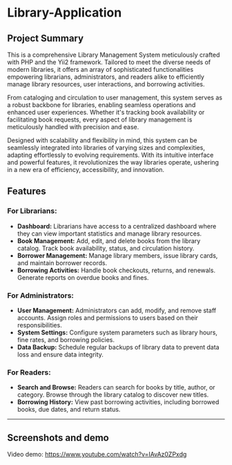 # Library-Application

## Project Summary

This is a comprehensive Library Management System meticulously crafted with PHP and the Yii2 framework. Tailored to meet the diverse needs of modern libraries, it offers an array of sophisticated functionalities empowering librarians, administrators, and readers alike to efficiently manage library resources, user interactions, and borrowing activities.

From cataloging and circulation to user management, this system serves as a robust backbone for libraries, enabling seamless operations and enhanced user experiences. Whether it's tracking book availability or facilitating book requests, every aspect of library management is meticulously handled with precision and ease.

Designed with scalability and flexibility in mind, this system can be seamlessly integrated into libraries of varying sizes and complexities, adapting effortlessly to evolving requirements. With its intuitive interface and powerful features, it revolutionizes the way libraries operate, ushering in a new era of efficiency, accessibility, and innovation.

## Features

### For Librarians:
<ul>
<li><b>Dashboard:</b> Librarians have access to a centralized dashboard where they can view important statistics and manage library resources.</li>
<li><b>Book Management:</b> Add, edit, and delete books from the library catalog. Track book availability, status, and circulation history.</li>
<li><b>Borrower Management:</b> Manage library members, issue library cards, and maintain borrower records.</li>
<li><b>Borrowing Activities:</b> Handle book checkouts, returns, and renewals. Generate reports on overdue books and fines.</li>
</ul>

### For Administrators:
<ul>
<li><b>User Management:</b> Administrators can add, modify, and remove staff accounts. Assign roles and permissions to users based on their responsibilities.</li>
<li><b>System Settings:</b> Configure system parameters such as library hours, fine rates, and borrowing policies.</li>
<li><b>Data Backup:</b> Schedule regular backups of library data to prevent data loss and ensure data integrity.</li>
</ul>

### For Readers:
<ul>
<li><b>Search and Browse:</b> Readers can search for books by title, author, or category. Browse through the library catalog to discover new titles.</li>
<li><b>Borrowing History:</b> View past borrowing activities, including borrowed books, due dates, and return status.</li>
</ul>

---
## Screenshots and demo

Video demo: https://www.youtube.com/watch?v=IAvAz0ZPxdg